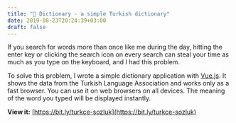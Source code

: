 ```yaml
---
title: "📖 Dictionary - a simple Turkish dictionary"
date: 2019-08-23T20:24:39+03:00
draft: false
---
```


If you search for words more than once like me during the day, hitting the enter key or clicking the search icon on every search can steal your time as much as you type on the keyboard, and I had this problem.

To solve this problem, I wrote a simple dictionary application with [Vue.js](https://vuejs.org/). It shows the data from the Turkish Language Association and works only as a fast browser. You can use it on web browsers on all devices. The meaning of the word you typed will be displayed instantly.

__View it:__ [https://bit.ly/turkce-sozluk](https://bit.ly/turkce-sozluk)
